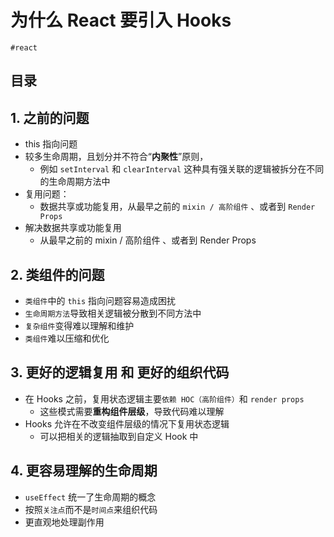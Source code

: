 
# 为什么 React 要引入 Hooks

`#react` 


## 目录
<!-- toc -->
 ## 1. 之前的问题 

- this 指向问题
- 较多生命周期，且划分并不符合“**内聚性**”原则，
	- 例如 `setInterval` 和 `clearInterval` 这种具有强关联的逻辑被拆分在不同的生命周期方法中
- 复用问题：
	- 数据共享或功能复用，从最早之前的 `mixin / 高阶组件` 、或者到 `Render Props`
- 解决数据共享或功能复用
	- 从最早之前的 mixin / 高阶组件 、或者到 Render Props

## 2. 类组件的问题

- `类组件`中的 `this` 指向问题容易造成困扰
- `生命周期方法`导致相关逻辑被分散到不同方法中
- `复杂组件`变得难以理解和维护
- `类组件`难以压缩和优化

## 3. 更好的逻辑复用 和 更好的组织代码  

- 在 Hooks 之前，复用状态逻辑主要`依赖 HOC（高阶组件）`和 `render props`
	- 这些模式需要**重构组件层级**，导致代码难以理解
- Hooks 允许在不改变组件层级的情况下复用状态逻辑
	- 可以把相关的逻辑抽取到自定义 Hook 中

## 4. 更容易理解的生命周期

- `useEffect` 统一了生命周期的概念
- 按照`关注点`而不是`时间点`来组织代码
- 更直观地处理副作用

